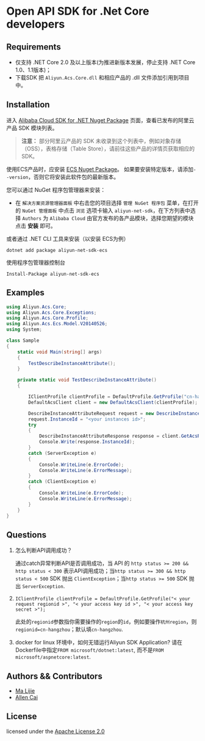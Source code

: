 # Open API SDK for .Net Core developers

## Requirements

- 仅支持 .NET Core 2.0 及以上版本(为推进新版本发展，停止支持 .NET Core 1.0、1.1版本)；
- 下载SDK 把 `Aliyun.Acs.Core.dll` 和相应产品的 .dll 文件添加引用到项目中。

## Installation
进入 [Alibaba Cloud SDK for .NET Nuget Package](https://www.nuget.org/profiles/aliyun-openapi-sdk) 页面，查看已发布的阿里云产品 SDK 模块列表。

> **注意：** 部分阿里云产品的 SDK 未收录到这个列表中，例如对象存储（OSS），表格存储（Table Store），请前往这些产品的详情页获取相应的 SDK。

使用ECS产品时，应安装 [ECS Nuget Package](https://www.nuget.org/packages/aliyun-net-sdk-ecs/)。
如果要安装特定版本，请添加`--version`，否则它将安装此软件包的最新版本。

您可以通过 NuGet 程序包管理器来安装：

* 在 `解决方案资源管理器面板` 中右击您的项目选择 `管理 NuGet 程序包` 菜单，在打开的 `NuGet 管理面板` 中点击 `浏览` 选项卡输入 `aliyun-net-sdk`，在下方列表中选择 `Authors` 为 `Alibaba Cloud` 由官方发布的各产品模块，选择您期望的模块点击 **安装** 即可。

或者通过 .NET CLI 工具来安装（以安装 ECS为例）

    dotnet add package aliyun-net-sdk-ecs

使用程序包管理器控制台

    Install-Package aliyun-net-sdk-ecs

## Examples

```csharp
using Aliyun.Acs.Core;
using Aliyun.Acs.Core.Exceptions;
using Aliyun.Acs.Core.Profile;
using Aliyun.Acs.Ecs.Model.V20140526;
using System;

class Sample
{
    static void Main(string[] args)
    {
        TestDescribeInstanceAttribute();
    }

    private static void TestDescribeInstanceAttribute()
    {

        IClientProfile clientProfile = DefaultProfile.GetProfile("cn-hangzhou", "<your access key id>", "<your access key secret>");
        DefaultAcsClient client = new DefaultAcsClient(clientProfile);

        DescribeInstanceAttributeRequest request = new DescribeInstanceAttributeRequest();
        request.InstanceId = "<your instances id>";
        try
        {
            DescribeInstanceAttributeResponse response = client.GetAcsResponse(request);
            Console.Write(response.InstanceId);
        }
        catch (ServerException e)
        {
            Console.WriteLine(e.ErrorCode);
            Console.WriteLine(e.ErrorMessage);
        }
        catch (ClientException e)
        {
            Console.WriteLine(e.ErrorCode);
            Console.WriteLine(e.ErrorMessage);
        }
    }
}
```

## Questions

1. 怎么判断API调用成功？

	通过catch异常判断API是否调用成功，当 API 的 `http status >= 200 && http status < 300` 表示API调用成功；当`http status >= 300 && http status < 500` SDK 抛出 `ClientException`；当`http status >= 500` SDK 抛出 `ServerException`.

2. `IClientProfile clientProfile = DefaultProfile.GetProfile("< your request regionid >", "< your access key id >", "< your access key secret >");`

	此处的`regionid`参数指你需要操作的`region`的`id`，例如要操作`杭州region`，则`regionid=cn-hangzhou`；默认填`cn-hangzhou`.

3. docker for linux 环境中，如何无错运行Aliyun SDK Application?
请在Dockerfile中指定`FROM microsoft/dotnet:latest`, 而不是`FROM microsoft/aspnetcore:latest`.

## Authors && Contributors

- [Ma Lijie](https://github.com/malijiefoxmail)
- [Allen Cai](https://github.com/VAllens)

## License

licensed under the [Apache License 2.0](https://www.apache.org/licenses/LICENSE-2.0.html)
